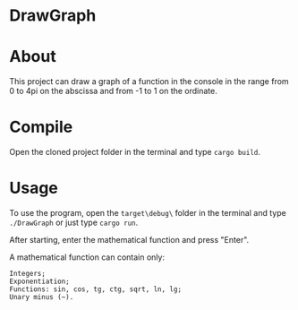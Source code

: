 # DrawGraph

# About
This project can draw a graph of a function in the console in the range from 0 to 4pi on the abscissa and from -1 to 1 on the ordinate.

# Compile
Open the cloned project folder in the terminal and type `cargo build`.

# Usage
To use the program, open the `target\debug\` folder in the terminal and type `./DrawGraph` or just type `cargo run`.

After starting, enter the mathematical function and press "Enter".

A mathematical function can contain only:

```
Integers;
Exponentiation;
Functions: sin, cos, tg, ctg, sqrt, ln, lg;
Unary minus (~).
```
